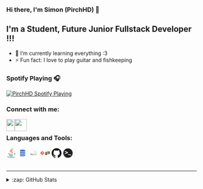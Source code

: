 ### Hi there, I'm Simon (PirchHD) 👋


## I'm a Student, Future Junior Fullstack Developer !!!

- 🌱 I’m currently learning everything :3
- ⚡ Fun fact: I love to play guitar and fishkeeping

### Spotify Playing 🎧

[<img src="https://now-playing-codestackr.vercel.app/api/spotify-playing" alt="PirchHD Spotify Playing" width="350" />](https://open.spotify.com/user/swyqyimdc12jajde4vpwd2x1b)

### Connect with me:

[<img align="left"  height="32" width="22px" src="https://cdn.jsdelivr.net/npm/simple-icons@v3/icons/linkedin.svg" />][linkedin]
[<img align="left"  height="32" width="32px" src="https://cdn.jsdelivr.net/npm/simple-icons@v4/icons/facebook.svg" />][Facebook]


<br />

### Languages and Tools:

<img alt="Java" width="26px" src="https://raw.githubusercontent.com/github/explore/80688e429a7d4ef2fca1e82350fe8e3517d3494d/topics/java/java.png" />
<img alt="SQL" width="26px" src="https://raw.githubusercontent.com/github/explore/80688e429a7d4ef2fca1e82350fe8e3517d3494d/topics/sql/sql.png" />
<img alt="MySQL" width="26px" src="https://raw.githubusercontent.com/github/explore/80688e429a7d4ef2fca1e82350fe8e3517d3494d/topics/mysql/mysql.png" />
<img alt="Git" width="26px" src="https://raw.githubusercontent.com/github/explore/80688e429a7d4ef2fca1e82350fe8e3517d3494d/topics/git/git.png" />
<img alt="GitHub" width="26px" src="https://raw.githubusercontent.com/github/explore/78df643247d429f6cc873026c0622819ad797942/topics/github/github.png" />
<img alt="Terminal" width="26px" src="https://raw.githubusercontent.com/github/explore/80688e429a7d4ef2fca1e82350fe8e3517d3494d/topics/terminal/terminal.png" />

<br />
<br />

---
<details>
  <summary>:zap: GitHub Stats</summary>

<img align="left" alt="Simon Prochal's Github Stats" src="https://github-readme-stats.codestackr.vercel.app/api?username=PirchHD&show_icons=true&hide_border=true&theme=radical" >

</details>




[linkedin]: https://www.linkedin.com/in/szymon-prochal-5b9475203/
[Facebook]: https://www.facebook.com/PirchHD/
